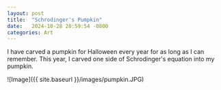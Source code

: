 ```yaml
---
layout: post
title:  "Schrodinger's Pumpkin"
date:   2024-10-28 20:59:54 -0800
categories: Art 
---
```

I have carved a pumpkin for Halloween every year for as long as I can
remember. This year, I carved one side of Schrodinger's equation into my
pumpkin.

![Image]({{ site.baseurl }}/images/pumpkin.JPG)
